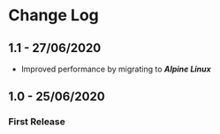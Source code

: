 # Change Log

## 1.1 - 27/06/2020
* Improved performance by migrating to ***Alpine Linux***

## 1.0 - 25/06/2020
### First Release